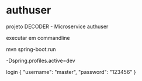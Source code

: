 # authuser
projeto DECODER - Microservice authuser

executar em commandline

mvn spring-boot:run

-Dspring.profiles.active=dev

login
{
"username": "master",
"password": "123456"
}